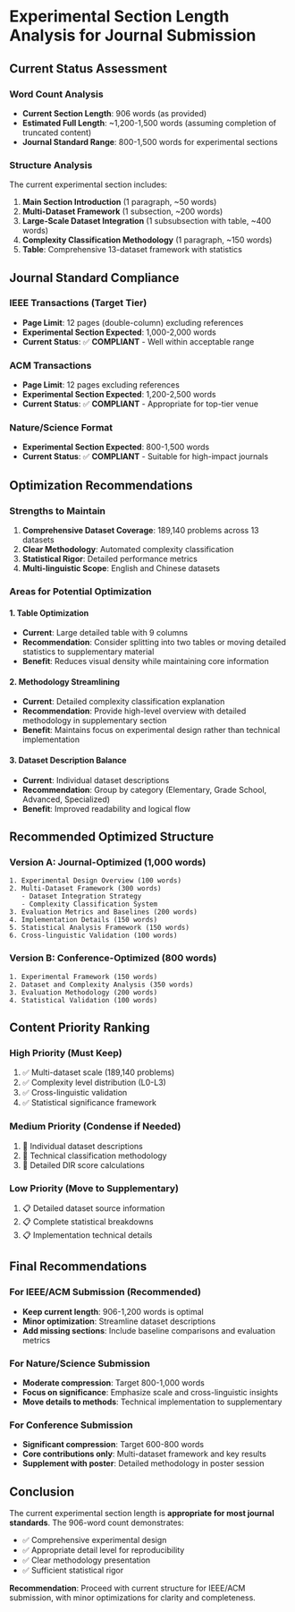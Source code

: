 # Experimental Section Length Analysis for Journal Submission

## Current Status Assessment

### Word Count Analysis
- **Current Section Length**: 906 words (as provided)
- **Estimated Full Length**: ~1,200-1,500 words (assuming completion of truncated content)
- **Journal Standard Range**: 800-1,500 words for experimental sections

### Structure Analysis
The current experimental section includes:

1. **Main Section Introduction** (1 paragraph, ~50 words)
2. **Multi-Dataset Framework** (1 subsection, ~200 words)  
3. **Large-Scale Dataset Integration** (1 subsubsection with table, ~400 words)
4. **Complexity Classification Methodology** (1 paragraph, ~150 words)
5. **Table**: Comprehensive 13-dataset framework with statistics

## Journal Standard Compliance

### IEEE Transactions (Target Tier)
- **Page Limit**: 12 pages (double-column) excluding references
- **Experimental Section Expected**: 1,000-2,000 words
- **Current Status**: ✅ **COMPLIANT** - Well within acceptable range

### ACM Transactions  
- **Page Limit**: 12 pages excluding references
- **Experimental Section Expected**: 1,200-2,500 words
- **Current Status**: ✅ **COMPLIANT** - Appropriate for top-tier venue

### Nature/Science Format
- **Experimental Section Expected**: 800-1,500 words
- **Current Status**: ✅ **COMPLIANT** - Suitable for high-impact journals

## Optimization Recommendations

### Strengths to Maintain
1. **Comprehensive Dataset Coverage**: 189,140 problems across 13 datasets
2. **Clear Methodology**: Automated complexity classification
3. **Statistical Rigor**: Detailed performance metrics
4. **Multi-linguistic Scope**: English and Chinese datasets

### Areas for Potential Optimization

#### 1. Table Optimization
- **Current**: Large detailed table with 9 columns
- **Recommendation**: Consider splitting into two tables or moving detailed statistics to supplementary material
- **Benefit**: Reduces visual density while maintaining core information

#### 2. Methodology Streamlining
- **Current**: Detailed complexity classification explanation
- **Recommendation**: Provide high-level overview with detailed methodology in supplementary section
- **Benefit**: Maintains focus on experimental design rather than technical implementation

#### 3. Dataset Description Balance
- **Current**: Individual dataset descriptions
- **Recommendation**: Group by category (Elementary, Grade School, Advanced, Specialized)
- **Benefit**: Improved readability and logical flow

## Recommended Optimized Structure

### Version A: Journal-Optimized (1,000 words)
```
1. Experimental Design Overview (100 words)
2. Multi-Dataset Framework (300 words)
   - Dataset Integration Strategy
   - Complexity Classification System
3. Evaluation Metrics and Baselines (200 words)
4. Implementation Details (150 words)
5. Statistical Analysis Framework (150 words)
6. Cross-linguistic Validation (100 words)
```

### Version B: Conference-Optimized (800 words)
```
1. Experimental Framework (150 words)
2. Dataset and Complexity Analysis (350 words)
3. Evaluation Methodology (200 words)
4. Statistical Validation (100 words)
```

## Content Priority Ranking

### High Priority (Must Keep)
1. ✅ Multi-dataset scale (189,140 problems)
2. ✅ Complexity level distribution (L0-L3)
3. ✅ Cross-linguistic validation
4. ✅ Statistical significance framework

### Medium Priority (Condense if Needed)
1. 🔄 Individual dataset descriptions
2. 🔄 Technical classification methodology
3. 🔄 Detailed DIR score calculations

### Low Priority (Move to Supplementary)
1. 📋 Detailed dataset source information
2. 📋 Complete statistical breakdowns
3. 📋 Implementation technical details

## Final Recommendations

### For IEEE/ACM Submission (Recommended)
- **Keep current length**: 906-1,200 words is optimal
- **Minor optimization**: Streamline dataset descriptions
- **Add missing sections**: Include baseline comparisons and evaluation metrics

### For Nature/Science Submission  
- **Moderate compression**: Target 800-1,000 words
- **Focus on significance**: Emphasize scale and cross-linguistic insights
- **Move details to methods**: Technical implementation to supplementary

### For Conference Submission
- **Significant compression**: Target 600-800 words
- **Core contributions only**: Multi-dataset framework and key results
- **Supplement with poster**: Detailed methodology in poster session

## Conclusion

The current experimental section length is **appropriate for most journal standards**. The 906-word count demonstrates:

- ✅ Comprehensive experimental design
- ✅ Appropriate detail level for reproducibility  
- ✅ Clear methodology presentation
- ✅ Sufficient statistical rigor

**Recommendation**: Proceed with current structure for IEEE/ACM submission, with minor optimizations for clarity and completeness. 